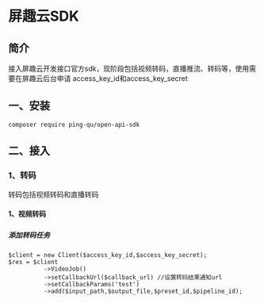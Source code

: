 屏趣云SDK
======================

简介
----------------------
接入屏趣云开发接口官方sdk，现阶段包括视频转码，直播推流、转码等，使用需要在屏趣云后台申请
access_key_id和access_key_secret

## 一、安装
```angular2html
composer require ping-qu/open-api-sdk
```

## 二、接入
### 1、转码
转码包括视频转码和直播转码

#### 1、视频转码

#####


##### 添加转码任务
```angular2html
$client = new Client($access_key_id,$access_key_secret);
$res = $client
          ->VideoJob()
          ->setCallbackUrl($callback_url) //设置转码结果通知url
          ->setCallbackParams('test')
          ->add($input_path,$output_file,$preset_id,$pipeline_id);
```


